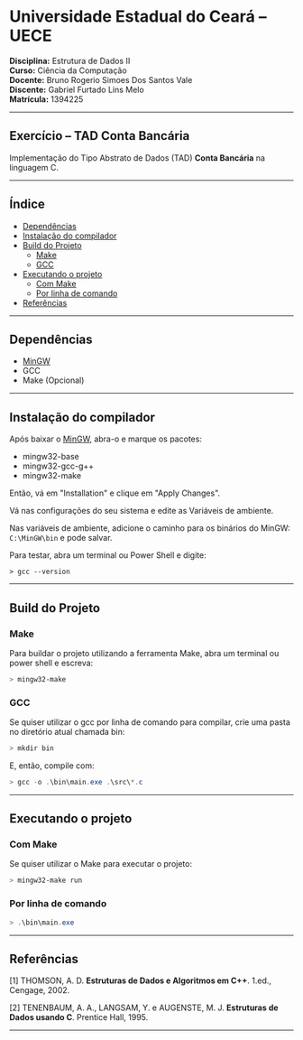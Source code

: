 <h1>Universidade Estadual do Ceará &ndash; UECE</h1>

**Disciplina:** Estrutura de Dados II<br>
**Curso:** Ciência da Computação<br>
**Docente:** Bruno Rogerio Simoes Dos Santos Vale<br>
**Discente:** Gabriel Furtado Lins Melo<br>
**Matrícula:** 1394225<br>

<hr>

<h2>Exercício &ndash; TAD Conta Bancária</h2>

Implementação do Tipo Abstrato de Dados (TAD) **Conta Bancária** na linguagem C.

<hr>

<h2>Índice</h2>

- [Dependências](#dependências)
- [Instalação do compilador](#instalação-do-compilador)
- [Build do Projeto](#build-do-projeto)
  - [Make](#make)
  - [GCC](#gcc)
- [Executando o projeto](#executando-o-projeto)
  - [Com Make](#com-make)
  - [Por linha de comando](#por-linha-de-comando)
- [Referências](#referências)

<hr>

## Dependências

- [MinGW](https://sourceforge.net/projects/mingw/files/)
- GCC
- Make (Opcional)

<hr>

## Instalação do compilador

Após baixar o [MinGW](https://sourceforge.net/projects/mingw/files/), abra-o e marque os pacotes:

- mingw32-base
- mingw32-gcc-g++
- mingw32-make

Então, vá em "Installation" e clique em "Apply Changes".

Vá nas configurações do seu sistema e edite as Variáveis de ambiente.

Nas variáveis de ambiente, adicione o caminho para os binários do MinGW: `C:\MinGW\bin` e pode salvar.

Para testar, abra um terminal ou Power Shell e digite:

`> gcc --version`

<hr>

## Build do Projeto

### Make

Para buildar o projeto utilizando a ferramenta Make, abra um terminal ou power shell e escreva:

```powershell
> mingw32-make
```

### GCC

Se quiser utilizar o gcc por linha de comando para compilar, crie uma pasta no diretório atual chamada bin:

```powershell
> mkdir bin
```

E, então, compile com:

```powershell
> gcc -o .\bin\main.exe .\src\*.c
```

<hr>

## Executando o projeto

### Com Make

Se quiser utilizar o Make para executar o projeto:

```powershell
> mingw32-make run
```

### Por linha de comando

```powershell
> .\bin\main.exe
```

<hr>

## Referências

[1] THOMSON, A. D. **Estruturas de Dados e Algoritmos em C++**. 1.ed., Cengage, 2002.

[2] TENENBAUM, A. A., LANGSAM, Y. e AUGENSTE, M. J. **Estruturas de Dados usando C**. Prentice Hall, 1995.

<hr>
